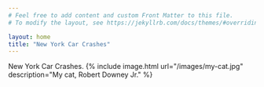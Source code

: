 ```yaml
---
# Feel free to add content and custom Front Matter to this file.
# To modify the layout, see https://jekyllrb.com/docs/themes/#overriding-theme-defaults

layout: home
title: "New York Car Crashes"
---
```

New York Car Crashes.
{% include image.html url="/images/my-cat.jpg" description="My cat, Robert Downey Jr." %}
